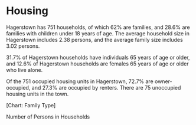 # Housing

Hagerstown has 751 households, of which 62% are families, and 28.6% are families with children under 18 years of age. The average household size in Hagerstown includes 2.38 persons, and the average family size includes 3.02 persons.  

31.7% of Hagerstown households have individuals 65 years of age or older, and 12.6% of Hagerstown households are females 65 years of age or older who live alone. 

Of the 751 occupied housing units in Hagerstown, 72.7% are owner-occupied, and 27.3% are occupied by renters.  There are 75 unoccupied housing units in the town. 

[Chart: Family Type]

<div class="ph ph-chart">Number of Persons in Households</div>
